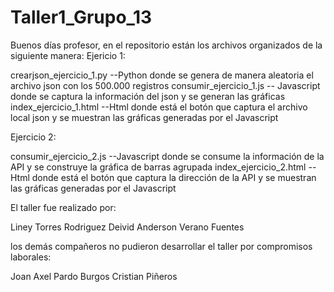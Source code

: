 # Taller1_Grupo_13

Buenos días profesor, en el repositorio están los archivos organizados de la siguiente manera:
Ejericio 1:

crearjson_ejercicio_1.py --Python donde se genera de manera aleatoria el archivo json con los 500.000 registros
consumir_ejercicio_1.js -- Javascript donde se captura la información del json y se generan las gráficas
index_ejercicio_1.html --Html donde está el botón que captura el archivo local json y se muestran las gráficas generadas por el Javascript

Ejercicio 2:

consumir_ejercicio_2.js --Javascript donde se consume la información de la API y se construye la gráfica de barras agrupada
index_ejercicio_2.html -- Html donde está el botón que captura la dirección de la API y se muestran las gráficas generadas por el Javascript

El taller fue realizado por:

Liney Torres Rodriguez
Deivid Anderson Verano Fuentes

los demás compañeros no pudieron desarrollar el taller por compromisos laborales:

Joan Axel Pardo Burgos
Cristian Piñeros
